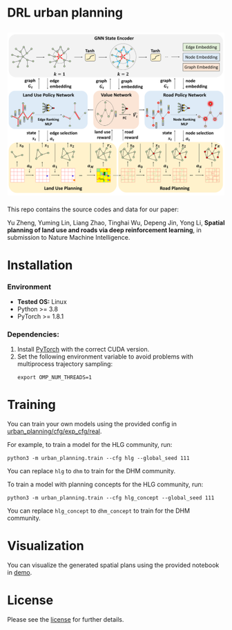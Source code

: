 # DRL urban planning
![Loading Model Overview](assets/pipeline_v3.png "Model Overview")
---

This repo contains the source codes and data for our paper:

Yu Zheng, Yuming Lin, Liang Zhao, Tinghai Wu, Depeng Jin, Yong Li,  **Spatial planning of land use and roads via deep reinforcement learning**, in submission to Nature Machine Intelligence.


# Installation 

### Environment
* **Tested OS:** Linux
* Python >= 3.8
* PyTorch >= 1.8.1
### Dependencies:
1. Install [PyTorch](https://pytorch.org/get-started/previous-versions/) with the correct CUDA version.
2. Set the following environment variable to avoid problems with multiprocess trajectory sampling:
    ```
    export OMP_NUM_THREADS=1
    ```

# Training
You can train your own models using the provided config in [urban_planning/cfg/exp_cfg/real](urban_planning/cfg/exp_cfg/real).

For example, to train a model for the HLG community, run:
```
python3 -m urban_planning.train --cfg hlg --global_seed 111
```
You can replace `hlg` to `dhm` to train for the DHM community.

To train a model with planning concepts for the HLG community, run:
``` 
python3 -m urban_planning.train --cfg hlg_concept --global_seed 111
```
You can replace `hlg_concept` to `dhm_concept` to train for the DHM community.

# Visualization
You can visualize the generated spatial plans using the provided notebook in [demo](demo).

# License
Please see the [license](LICENSE) for further details.